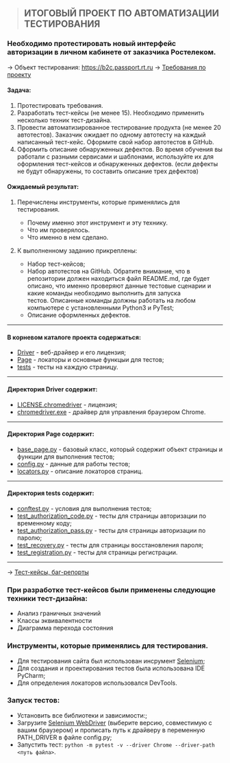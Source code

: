 >## ИТОГОВЫЙ ПРОЕКТ ПО АВТОМАТИЗАЦИИ ТЕСТИРОВАНИЯ

### Необходимо протестировать новый интерфейс авторизации в личном кабинете от заказчика Ростелеком.


→ Объект тестирования: https://b2c.passport.rt.ru
→ [Требования по проекту](https://docs.google.com/document/d/16EDl8nK3VFl4S_qI33oK14_C5EkT_X6b/edit?usp=drive_link&ouid=112298827689842558654&rtpof=true&sd=true)


#### Задача:
  1. Протестировать требования.
  2. Разработать тест-кейсы (не менее 15). Необходимо применить несколько техник тест-дизайна.
  3. Провести автоматизированное тестирование продукта (не менее 20 автотестов). Заказчик ожидает по одному автотесту на каждый написанный тест-кейс. Оформите свой набор автотестов в GitHub.
  4. Оформить описание обнаруженных дефектов. Во время обучения вы работали с разными сервисами и шаблонами, используйте их для оформления тест-кейсов и обнаруженных дефектов. (если дефекты не будут обнаружены, то составить описание трех дефектов)



#### Ожидаемый результат:
  1. Перечислены инструменты, которые применялись для тестирования.
  
     * Почему именно этот инструмент и эту технику.
     * Что им проверялось.
     * Что именно в нем сделано.
     
  2. К выполненному заданию прикреплены:
  
     * Набор тест-кейсов;
     * Набор автотестов на GitHub. Обратите внимание, что в репозитории должен находиться файл README.md, где будет описано, что именно проверяют данные тестовые сценарии и какие команды необходимо выполнить для запуска   
       тестов. Описанные команды должны работать на любом компьютере с установленными Python3 и PyTest;
     * Описание оформленных дефектов.

***
#### В корневом каталоге проекта содержаться:
* [Driver](https://github.com/DaniilLan/Rostelecom/tree/main/Driver) - веб-драйвер и его лицензия;
* [Page](https://github.com/DaniilLan/Rostelecom/tree/main/Page) - локаторы и основные функцыи для тестов;
* [tests](https://github.com/DaniilLan/Rostelecom/tree/main/test) - тесты на каждую страницу.
***
#### Директория Driver содержит:
* [LICENSE.chromedriver](https://github.com/DaniilLan/Rostelecom/blob/main/Driver/LICENSE.chromedriver) - лицензия;
* [chromedriver.exe](https://github.com/DaniilLan/Rostelecom/blob/main/Driver/chromedriver.exe) - драйвер для управления браузером Chrome.
***
#### Директория Page содержит:
* [base_page.py](https://github.com/DaniilLan/Rostelecom/blob/main/Page/base_page.py) - базовый класс, который содержит объект страницы и функции для выполнения тестов;
* [config.py](https://github.com/DaniilLan/Rostelecom/blob/main/Page/config.py) - данные для работы тестов;
* [locators.py](https://github.com/DaniilLan/Rostelecom/blob/main/Page/locators.py) - описание локаторов страниц.
***
#### Директория tests содержит:
* [conftest.py](https://github.com/DaniilLan/Rostelecom/blob/main/test/conftest.py) -  условия для выполнения тестов;
* [test_authorization_code.py](https://github.com/DaniilLan/Rostelecom/blob/main/test/test_authorization_code.py) - тесты для страницы авторизации по временному коду;
* [test_authorization_pass.py](https://github.com/DaniilLan/Rostelecom/blob/main/test/test_authorization_pass.py) - тесты для страницы авторизации по паролю;
* [test_recovery.py](https://github.com/DaniilLan/Rostelecom/blob/main/test/test_recovery.py) - тесты для страницы восстановления пароля;
* [test_registration.py](https://github.com/DaniilLan/Rostelecom/blob/main/test/test_registration.py) - тесты для страницы регистрации.
***


→ [Тест-кейсы, баг-репорты]( [https://docs.google.com/spreadsheets/d/1fGk073nEOKP3DSvSIfBMxWeo6An3hhdhGz0LptoH-8g/edit?usp=sharing](https://docs.google.com/spreadsheets/d/1h-1wUtpINn6I14Mhtua02kMSiNghaw_u39PlyeyAXOk/edit#gid=0) )

### При разработке тест-кейсов были применены следующие техники тест-дизайна: 
 
* Анализ граничных значений
* Классы эквивалентности
* Диаграмма перехода состояния

### Инструменты, которые применялись для тестирования.

* Для тестирования сайта был использован 
инсрумент [Selenium](https://www.selenium.dev/);
* Для создания и проектирования тестов была использована IDE PyCharm;
* Для определения локаторов использовался DevTools.

### Запуск тестов:
* Установить все библиотеки и зависимости:;
* Загрузите [Selenium WebDriver](https://chromedriver.chromium.org/downloads) (выберите версию, совместимую с вашим браузером) и прописать путь к драйверу в переменную PATH_DRIVER в файле config.py;
* Запустить тест: `python -m pytest -v --driver Chrome --driver-path <путь файла>`.




